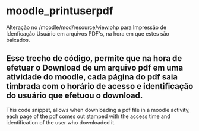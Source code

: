 # moodle_printuserpdf
Alteração no /moodle/mod/resource/view.php para Impressão de Idenficação Usuário em arquivos PDF's, na hora em que estes são baixados.

Esse trecho de código, permite que na hora de efetuar o Download de um arquivo pdf em uma atividade do moodle, cada página do pdf saia timbrada com o horário de acesso e identificação do usuário que efetuou o download.
---
This code snippet, allows when downloading a pdf file in a moodle activity, each page of the pdf comes out stamped with the access time and identification of the user who downloaded it.
